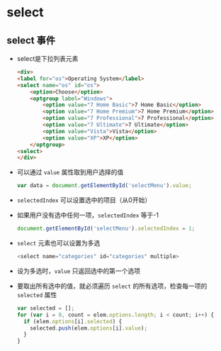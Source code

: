 # select

## select 事件

- select是下拉列表元素

    ```html
    <div>
    <label for="os">Operating System</label>
    <select name="os" id="os">
        <option>Choose</option>
        <optgroup label="Windows">
            <option value="7 Home Basic">7 Home Basic</option>
            <option value="7 Home Premium">7 Home Premium</option>
            <option value="7 Professional">7 Professional</option>
            <option value="7 Ultimate">7 Ultimate</option>
            <option value="Vista">Vista</option>
            <option value="XP">XP</option>
        </optgroup>
    <select>
    </div>
    ```

- 可以通过 `value` 属性取到用户选择的值

    ```js
    var data = document.getElementById('selectMenu').value;
    ```

- `selectedIndex` 可以设置选中的项目（从0开始）

- 如果用户没有选中任何一项，`selectedIndex` 等于-1

    ```js
    document.getElementById('selectMenu').selectedIndex = 1;
    ```

- `select` 元素也可以设置为多选

    ```js
    <select name="categories" id="categories" multiple>
    ```

- 设为多选时，`value` 只返回选中的第一个选项

- 要取出所有选中的值，就必须遍历 `select` 的所有选项，检查每一项的 `selected` 属性

    ```js
    var selected = [];
    for (var i = 0, count = elem.options.length; i < count; i++) {
      if (elem.options[i].selected) {
        selected.push(elem.options[i].value);
      }
    }
    ```
